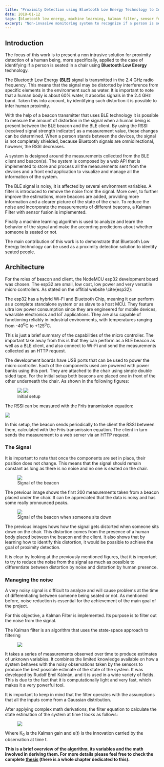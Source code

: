 ```yaml
---
title: "Proximity Detection using Bluetooth Low Energy Technology to Identify Seated People"
date: 2018-01-12
tags: [bluetooth low energy, machine learning, kalman filter, sensor fusion, web application]
excerpt: "Non-invasive monitoring system to recognize if a person is seated in a chair using Bluetooth Low Energy (BLE) technology."
---
```


## Introduction
The focus of this work is to present a non intrusive solution for proximity detection of a human being, more specifically, applied to the case of identifying if a person is seated in a chair using **Bluetooth Low Energy** technology.

The Bluetooth Low Energy **(BLE)** signal is transmitted in the 2.4 GHz radio frequency. This means that the signal may be distorted by interference from specific elements in the environment such as water. It is important to note that a human body is about 60% water, it absorbs signals in the 2.4 GHz band. Taken this into account, by identifying such distortion it is possible to infer human proximity.

With the help of a beacon transmitter that uses BLE technology it is possible to measure the amount of distortion in the signal when a human being is present between the BLE beacon and the BLE client. By using the RSSI (received signal strength indicator) as a measurement value, these changes can be determined. When a person stands between the devices, the signal is not completely shielded, because Bluetooth signals are omnidirectional, however, the RSSI decreases.

A system is designed around the measurements collected from the BLE client and beacon(s). 
The system is composed by a web API that is implemented to store and process all the measurements sent from the devices and a front end application to visualize and manage all the information of the system. 

The BLE signal is noisy, it is affected by several environment variables. A filter is introduced to remove the noise from the signal. More over, to further improve the estimations, more beacons are added, providing more information and a clearer picture of the state of the chair. To reduce the noise and incorporate the measurements of different beacons, a Kalman Filter with sensor fusion is implemented.

Finally a machine learning algorithm is used to analyze and learn the behavior of the signal and make the according predictions about whether someone is seated or not.

The main contribution of this work is to demonstrate that Bluetooth Low Energy technology can be used as a proximity detection solution to identify seated people.

## Architecture
For the roles of beacon and client, the NodeMCU esp32 development board was chosen. The esp32 are small, low cost, low power and very versatile micro controllers. As stated on the offitial website \cite{esp32}:

The esp32 has a hybrid Wi-Fi and Bluetooth Chip, meaning it can perform as a complete standalone system or as slave to a host MCU. They feature ultra low power consumption since they are engineered for mobile devices, wearable electronics and IoT applications. They are also capable of functioning reliably in industrial environments, with temperatures ranging from -40<sup>0</sup>C to +125<sup>0</sup>C.

This is just a brief summary of the capabilities of the micro controller. The important take away from this is that they can perform as a BLE beacon as well as a BLE client, and also connect to Wi-Fi and send the measurements collected as an HTTP request. 

The development boards have USB ports that can be used to power the micro controller. Each of the components used are powered with power banks using this port. They are attached to the chair using simple double sided tape. For the initial setup both beacons are placed one in front of the other underneath the chair. As shown in the following figures:

<figure class="half">
  <img src="/images/chair1.png">
  <img src="/images/chair1_1_beacon.png">
  <figcaption>Initial setup</figcaption>
</figure>

The RSSI can be measured with the Friis transmission equation:

<img src="http://latex.codecogs.com/svg.latex?P_r%3DP_t%2A%28G_t%2AG_r%29%2Ac%5E2%2F%284+%5Cpi+Rf%29%5E2">

In this setup, the beacon sends periodically to the client the RSSI between them, calculated with the Friis transmission equation. The client in turn sends the measurement to a web server via an HTTP request.

### The Signal
It is important to note that once the components are set in place, their position does not change. This means that the signal should remain constant as long as there is no noise and no one is seated on the chair.

<figure>
  <img src="/images/beacon_signal.png">
  <figcaption>Signal of the beacon</figcaption>
</figure>

The previous image shows the first 200 measurements taken from a beacon placed under the chair. It can be appreciated that the data is noisy and has some really pronounced peaks.

<figure>
  <img src="/images/beacon_signal_distorted_by_seated.png">
  <figcaption>Signal of the beacon when someone sits down</figcaption>
</figure>

The previous images hows how the signal gets distorted when someone sits down on the chair. This distortion comes from the presence of a human body placed between the beacon and the client. It also shows that by learning how to identify this distortion, it would be possible to achieve the goal of proximity detection.

It is clear by looking at the previously mentioned figures, that it is important to try to reduce the noise from the signal as much as possible to differentiate between distortion by noise and distortion by human presence.

### Managing the noise
A very noisy signal is difficult to analyze and will cause problems at the time of differentiating between someone being seated or not. As mentioned before, noise reduction is essential for the achievement of the main goal of the project.

For this objective, a Kalman Filter is implemented. Its purpose is to filter out the noise from the signal. 

The Kalman filter is an algorithm that uses the state-space approach to filtering

<figure>
  <img src="/images/state-space.png">
</figure>

It takes a series of measurements observed over time to produce estimates of unknown variables. It combines the limited knowledge available on how a system behaves with the noisy observations taken by the sensors to produce the best possible estimate of the state of the system. It was developed by Rudolf Emil Kálmán, and it is used in a wide variety of fields. This is due to the fact that it is computationally light and very fast, which makes it a very powerful tool.

It is important to keep in mind that the filter operates with the assumptions that all the inputs come from a Gaussian distribution.

After applying complex math derivations, the filter equation to calculate the state estimation of the system at time t looks as follows:

<figure>
  <img src="/images/filter-eq.png">
</figure>

Where K<sub>0</sub> is the Kalman gain and e(t) is the innovation carried by the observation at time t.

**This is a brief overview of the algorithm, its variables and the math involved in deriving them. For more details please feel free to check the complete [thesis](/docs/thesis.pdf) (there is a whole chapter dedicated to this).**


